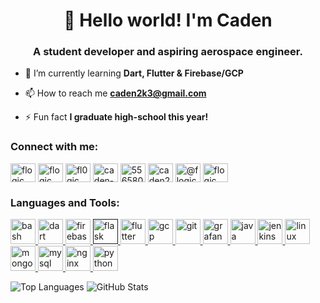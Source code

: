 <h1 align="center">👋 Hello world! I'm Caden</h1>
<h3 align="center">A student developer and aspiring aerospace engineer.</h3>

- 🌱 I’m currently learning **Dart, Flutter & Firebase/GCP**

- 📫 How to reach me **caden2k3@gmail.com**

- ⚡ Fun fact **I graduate high-school this year!**

<p align="left">
<h3 align="left">Connect with me:</h3>
<a href="https://codepen.io/flogic" target="blank"><img align="center" src="https://cdn.jsdelivr.net/npm/simple-icons@3.0.1/icons/codepen.svg" alt="flogic" height="30" width="40" /></a>
<a href="https://dev.to/flogic" target="blank"><img align="center" src="https://cdn.jsdelivr.net/npm/simple-icons@3.0.1/icons/dev-dot-to.svg" alt="flogic" height="30" width="40" /></a>
<a href="https://twitter.com/fl0gic" target="blank"><img align="center" src="https://cdn.jsdelivr.net/npm/simple-icons@3.0.1/icons/twitter.svg" alt="fl0gic" height="30" width="40" /></a>
<a href="https://linkedin.com/in/caden-kriese" target="blank"><img align="center" src="https://cdn.jsdelivr.net/npm/simple-icons@3.0.1/icons/linkedin.svg" alt="caden-kriese" height="30" width="40" /></a>
<a href="https://stackoverflow.com/users/5565806" target="blank"><img align="center" src="https://cdn.jsdelivr.net/npm/simple-icons@3.0.1/icons/stackoverflow.svg" alt="5565806" height="30" width="40" /></a>
<a href="https://instagram.com/caden2k3" target="blank"><img align="center" src="https://cdn.jsdelivr.net/npm/simple-icons@3.0.1/icons/instagram.svg" alt="caden2k3" height="30" width="40" /></a>
<a href="https://medium.com/@flogic" target="blank"><img align="center" src="https://cdn.jsdelivr.net/npm/simple-icons@3.0.1/icons/medium.svg" alt="@flogic" height="30" width="40" /></a>
<a href="https://www.youtube.com/gamerking195" target="blank"><img align="center" src="https://cdn.jsdelivr.net/npm/simple-icons@3.0.1/icons/youtube.svg" alt="flogic" height="30" width="40" /></a>
</p>

<h3 align="left">Languages and Tools:</h3>
<p align="left"> <a href="https://www.gnu.org/software/bash/" target="_blank"> <img src="https://www.vectorlogo.zone/logos/gnu_bash/gnu_bash-icon.svg" alt="bash" width="40" height="40"/> </a> <a href="https://dart.dev" target="_blank"> <img src="https://www.vectorlogo.zone/logos/dartlang/dartlang-icon.svg" alt="dart" width="40" height="40"/> </a> <a href="https://firebase.google.com/" target="_blank"> <img src="https://www.vectorlogo.zone/logos/firebase/firebase-icon.svg" alt="firebase" width="40" height="40"/> </a> <a href="" target="_blank"> <img src="https://www.vectorlogo.zone/logos/pocoo_flask/pocoo_flask-icon.svg" alt="flask" width="40" height="40"/> </a> <a href="https://flutter.dev" target="_blank"> <img src="https://www.vectorlogo.zone/logos/flutterio/flutterio-icon.svg" alt="flutter" width="40" height="40"/> </a> <a href="https://cloud.google.com" target="_blank"> <img src="https://www.vectorlogo.zone/logos/google_cloud/google_cloud-icon.svg" alt="gcp" width="40" height="40"/> </a> <a href="https://git-scm.com/" target="_blank"> <img src="https://www.vectorlogo.zone/logos/git-scm/git-scm-icon.svg" alt="git" width="40" height="40"/> </a> <a href="https://grafana.com" target="_blank"> <img src="https://www.vectorlogo.zone/logos/grafana/grafana-icon.svg" alt="grafana" width="40" height="40"/> </a> <a href="https://www.java.com" target="_blank"> <img src="https://devicons.github.io/devicon/devicon.git/icons/java/java-original-wordmark.svg" alt="java" width="40" height="40"/> </a> <a href="https://www.jenkins.io" target="_blank"> <img src="https://www.vectorlogo.zone/logos/jenkins/jenkins-icon.svg" alt="jenkins" width="40" height="40"/> </a> <a href="https://www.linux.org/" target="_blank"> <img src="https://devicons.github.io/devicon/devicon.git/icons/linux/linux-original.svg" alt="linux" width="40" height="40"/> </a> <a href="https://www.mongodb.com/" target="_blank"> <img src="https://devicons.github.io/devicon/devicon.git/icons/mongodb/mongodb-original-wordmark.svg" alt="mongodb" width="40" height="40"/> </a> <a href="https://www.mysql.com/" target="_blank"> <img src="https://devicons.github.io/devicon/devicon.git/icons/mysql/mysql-original-wordmark.svg" alt="mysql" width="40" height="40"/> </a> <a href="https://www.nginx.com" target="_blank"> <img src="https://devicons.github.io/devicon/devicon.git/icons/nginx/nginx-original.svg" alt="nginx" width="40" height="40"/> </a> <a href="https://www.python.org" target="_blank"> <img src="https://devicons.github.io/devicon/devicon.git/icons/python/python-original.svg" alt="python" width="40" height="40"/> </a> </p>

<p><img src="https://github-readme-stats.vercel.app/api/top-langs?username=fl0gic&show_icons=true&theme=dark&title_color=56a2fa&text_color=89929d&bg_color=0d1118&hide_border=true&locale=en&layout=compact" alt="Top Languages"/> <img src="https://github-readme-stats.vercel.app/api?username=fl0gic&show_icons=true&theme=dark&title_color=56a2fa&text_color=89929d&bg_color=0d1118&hide_border=true&locale=en" alt="GitHub Stats" /></p>
